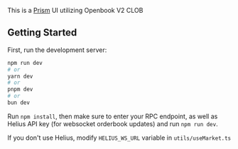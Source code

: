 This is a [Prism](https://prism.ag/) UI utilizing Openbook V2 CLOB

## Getting Started

First, run the development server:

```bash
npm run dev
# or
yarn dev
# or
pnpm dev
# or
bun dev
```

Run ```npm install```, then make sure to enter your RPC endpoint, as well as Helius API key (for websocket orderbook updates) and run ```npm run dev```.

If you don't use Helius, modify ```HELIUS_WS_URL``` variable in ```utils/useMarket.ts```